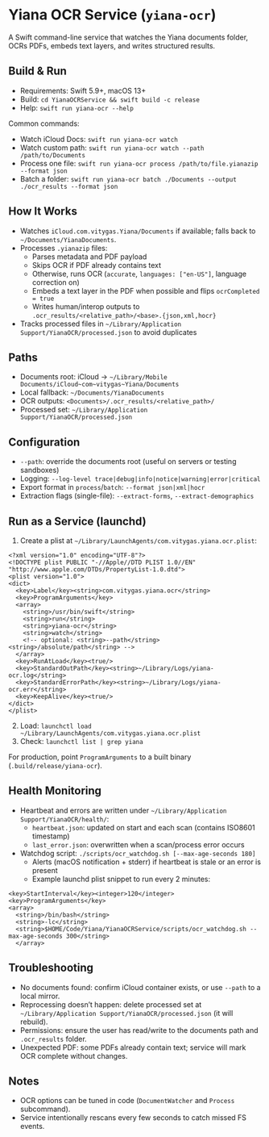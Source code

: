 # Yiana OCR Service (`yiana-ocr`)

A Swift command-line service that watches the Yiana documents folder, OCRs PDFs, embeds text layers, and writes structured results.

## Build & Run
- Requirements: Swift 5.9+, macOS 13+
- Build: `cd YianaOCRService && swift build -c release`
- Help: `swift run yiana-ocr --help`

Common commands:
- Watch iCloud Docs: `swift run yiana-ocr watch`
- Watch custom path: `swift run yiana-ocr watch --path /path/to/Documents`
- Process one file: `swift run yiana-ocr process /path/to/file.yianazip --format json`
- Batch a folder: `swift run yiana-ocr batch ./Documents --output ./ocr_results --format json`

## How It Works
- Watches `iCloud.com.vitygas.Yiana/Documents` if available; falls back to `~/Documents/YianaDocuments`.
- Processes `.yianazip` files:
  - Parses metadata and PDF payload
  - Skips OCR if PDF already contains text
  - Otherwise, runs OCR (`accurate`, `languages: ["en-US"]`, language correction on)
  - Embeds a text layer in the PDF when possible and flips `ocrCompleted = true`
  - Writes human/interop outputs to `.ocr_results/<relative_path>/<base>.{json,xml,hocr}`
- Tracks processed files in `~/Library/Application Support/YianaOCR/processed.json` to avoid duplicates

## Paths
- Documents root: iCloud → `~/Library/Mobile Documents/iCloud~com~vitygas~Yiana/Documents`
- Local fallback: `~/Documents/YianaDocuments`
- OCR outputs: `<Documents>/.ocr_results/<relative_path>/`
- Processed set: `~/Library/Application Support/YianaOCR/processed.json`

## Configuration
- `--path`: override the documents root (useful on servers or testing sandboxes)
- Logging: `--log-level trace|debug|info|notice|warning|error|critical`
- Export format in `process`/`batch`: `--format json|xml|hocr`
- Extraction flags (single-file): `--extract-forms`, `--extract-demographics`

## Run as a Service (launchd)
1) Create a plist at `~/Library/LaunchAgents/com.vitygas.yiana.ocr.plist`:
```
<?xml version="1.0" encoding="UTF-8"?>
<!DOCTYPE plist PUBLIC "-//Apple//DTD PLIST 1.0//EN" "http://www.apple.com/DTDs/PropertyList-1.0.dtd">
<plist version="1.0">
<dict>
  <key>Label</key><string>com.vitygas.yiana.ocr</string>
  <key>ProgramArguments</key>
  <array>
    <string>/usr/bin/swift</string>
    <string>run</string>
    <string>yiana-ocr</string>
    <string>watch</string>
    <!-- optional: <string>--path</string><string>/absolute/path</string> -->
  </array>
  <key>RunAtLoad</key><true/>
  <key>StandardOutPath</key><string>~/Library/Logs/yiana-ocr.log</string>
  <key>StandardErrorPath</key><string>~/Library/Logs/yiana-ocr.err</string>
  <key>KeepAlive</key><true/>
</dict>
</plist>
```
2) Load: `launchctl load ~/Library/LaunchAgents/com.vitygas.yiana.ocr.plist`
3) Check: `launchctl list | grep yiana`

For production, point `ProgramArguments` to a built binary (`.build/release/yiana-ocr`).

## Health Monitoring
- Heartbeat and errors are written under `~/Library/Application Support/YianaOCR/health/`:
  - `heartbeat.json`: updated on start and each scan (contains ISO8601 timestamp)
  - `last_error.json`: overwritten when a scan/process error occurs
- Watchdog script: `./scripts/ocr_watchdog.sh [--max-age-seconds 180]`
  - Alerts (macOS notification + stderr) if heartbeat is stale or an error is present
  - Example launchd plist snippet to run every 2 minutes:
```
<key>StartInterval</key><integer>120</integer>
<key>ProgramArguments</key>
<array>
  <string>/bin/bash</string>
  <string>-lc</string>
  <string>$HOME/Code/Yiana/YianaOCRService/scripts/ocr_watchdog.sh --max-age-seconds 300</string>
  </array>
```

## Troubleshooting
- No documents found: confirm iCloud container exists, or use `--path` to a local mirror.
- Reprocessing doesn’t happen: delete processed set at `~/Library/Application Support/YianaOCR/processed.json` (it will rebuild).
- Permissions: ensure the user has read/write to the documents path and `.ocr_results` folder.
- Unexpected PDF: some PDFs already contain text; service will mark OCR complete without changes.

## Notes
- OCR options can be tuned in code (`DocumentWatcher` and `Process` subcommand).
- Service intentionally rescans every few seconds to catch missed FS events.
